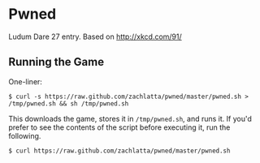 # Pwned

Ludum Dare 27 entry. Based on http://xkcd.com/91/

## Running the Game

One-liner:

    $ curl -s https://raw.github.com/zachlatta/pwned/master/pwned.sh > /tmp/pwned.sh && sh /tmp/pwned.sh

This downloads the game, stores it in `/tmp/pwned.sh`, and runs it. If you'd
prefer to see the contents of the script before executing it, run the
following.

    $ curl https://raw.github.com/zachlatta/pwned/master/pwned.sh
